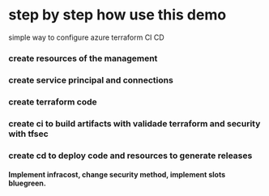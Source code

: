 # step by step how use this demo
simple way to configure azure terraform CI CD

### create resources of the management

### create service principal and connections

### create terraform code

### create ci to build artifacts with validade terraform and security with tfsec

### create cd to deploy code and resources to generate releases


#### Implement infracost, change security method, implement slots bluegreen.